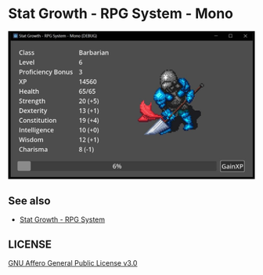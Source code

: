 # Stat Growth - RPG System - Mono

![](Screenshot/screenshot.jpg)

## See also

- [Stat Growth - RPG System](https://github.com/jerryshell/stat-growth-rpg-system)

## LICENSE

[GNU Affero General Public License v3.0](https://choosealicense.com/licenses/agpl-3.0/)
